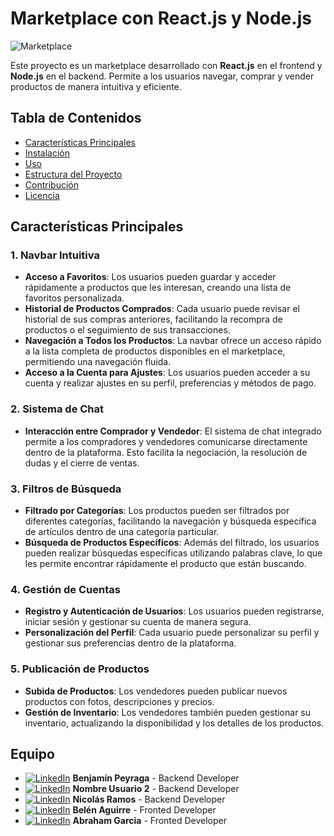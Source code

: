 # Marketplace con React.js y Node.js

![Marketplace](https://truust.io/wp-content/uploads/sites/18/2017/09/Que%CC%81-es-un-Marketplace-y-co%CC%81mo-puedes-ganar-dinero-con-e%CC%81l.jpg) 

Este proyecto es un marketplace desarrollado con **React.js** en el frontend y **Node.js** en el backend. Permite a los usuarios navegar, comprar y vender productos de manera intuitiva y eficiente.

## Tabla de Contenidos

- [Características Principales](#características-principales)
- [Instalación](#instalación)
- [Uso](#uso)
- [Estructura del Proyecto](#estructura-del-proyecto)
- [Contribución](#contribución)
- [Licencia](#licencia)

## Características Principales

### 1. Navbar Intuitiva
   - **Acceso a Favoritos**: Los usuarios pueden guardar y acceder rápidamente a productos que les interesan, creando una lista de favoritos personalizada.
   - **Historial de Productos Comprados**: Cada usuario puede revisar el historial de sus compras anteriores, facilitando la recompra de productos o el seguimiento de sus transacciones.
   - **Navegación a Todos los Productos**: La navbar ofrece un acceso rápido a la lista completa de productos disponibles en el marketplace, permitiendo una navegación fluida.
   - **Acceso a la Cuenta para Ajustes**: Los usuarios pueden acceder a su cuenta y realizar ajustes en su perfil, preferencias y métodos de pago.

### 2. Sistema de Chat
   - **Interacción entre Comprador y Vendedor**: El sistema de chat integrado permite a los compradores y vendedores comunicarse directamente dentro de la plataforma. Esto facilita la negociación, la resolución de dudas y el cierre de ventas.

### 3. Filtros de Búsqueda
   - **Filtrado por Categorías**: Los productos pueden ser filtrados por diferentes categorías, facilitando la navegación y búsqueda específica de artículos dentro de una categoría particular.
   - **Búsqueda de Productos Específicos**: Además del filtrado, los usuarios pueden realizar búsquedas específicas utilizando palabras clave, lo que les permite encontrar rápidamente el producto que están buscando.

### 4. Gestión de Cuentas
   - **Registro y Autenticación de Usuarios**: Los usuarios pueden registrarse, iniciar sesión y gestionar su cuenta de manera segura.
   - **Personalización del Perfil**: Cada usuario puede personalizar su perfil y gestionar sus preferencias dentro de la plataforma.

### 5. Publicación de Productos
   - **Subida de Productos**: Los vendedores pueden publicar nuevos productos con fotos, descripciones y precios.
   - **Gestión de Inventario**: Los vendedores también pueden gestionar su inventario, actualizando la disponibilidad y los detalles de los productos.

## Equipo

- [![LinkedIn](https://img.shields.io/badge/LinkedIn-Perfil-0077B5?logo=linkedin&style=social)](https://www.linkedin.com/in/benjamin-peyraga-53812a163/
) **Benjamín Peyraga** - Backend Developer
- [![LinkedIn](https://img.shields.io/badge/LinkedIn-Perfil-0077B5?logo=linkedin&style=social)](https://www.linkedin.com/in/selena-aldana
) **Nombre Usuario 2** - Backend Developer
- [![LinkedIn](https://img.shields.io/badge/LinkedIn-Perfil-0077B5?logo=linkedin&style=social)](https://www.linkedin.com/in/nombre-usuario3) **Nicolás Ramos** - Backend Developer
- [![LinkedIn](https://img.shields.io/badge/LinkedIn-Perfil-0077B5?logo=linkedin&style=social)](https://www.linkedin.com/in/mar%C3%ADa-bel%C3%A9n-aguirre/
) **Belén Aguirre** - Fronted Developer
- [![LinkedIn](https://img.shields.io/badge/LinkedIn-Perfil-0077B5?logo=linkedin&style=social)](https://www.linkedin.com/in/abraham-garcia-mejia-a15801258 
) **Abraham Garcia** - Fronted Developer
